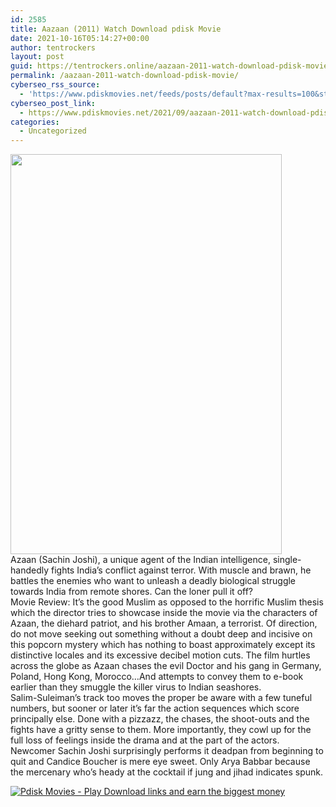 ```yaml
---
id: 2585
title: Aazaan (2011) Watch Download pdisk Movie
date: 2021-10-16T05:14:27+00:00
author: tentrockers
layout: post
guid: https://tentrockers.online/aazaan-2011-watch-download-pdisk-movie/
permalink: /aazaan-2011-watch-download-pdisk-movie/
cyberseo_rss_source:
  - 'https://www.pdiskmovies.net/feeds/posts/default?max-results=100&start-index=401'
cyberseo_post_link:
  - https://www.pdiskmovies.net/2021/09/aazaan-2011-watch-download-pdisk-movie.html
categories:
  - Uncategorized
---
```

<div class="separator">
  <a href="https://1.bp.blogspot.com/-jYbxJ9VfZCM/YUQ6NhbMIYI/AAAAAAAAALM/03bWsUsdrqUNBa7B1C9uE0HgcE3sPBmrQCLcBGAsYHQ/s1080/Aazaan%2B%25282011%2529%2BWatch%2BDownload%2Bpdisk%2BMovie.jpg" imageanchor="1"><img loading="lazy" border="0" data-original-height="1080" data-original-width="731" height="640" src="https://1.bp.blogspot.com/-jYbxJ9VfZCM/YUQ6NhbMIYI/AAAAAAAAALM/03bWsUsdrqUNBa7B1C9uE0HgcE3sPBmrQCLcBGAsYHQ/w434-h640/Aazaan%2B%25282011%2529%2BWatch%2BDownload%2Bpdisk%2BMovie.jpg" width="434" /></a>
</div>



<div>
  <div>
    <span>Azaan (Sachin Joshi), a unique agent of the Indian intelligence, single-handedly fights India&#8217;s conflict against terror. With muscle and brawn, he battles the enemies who want to unleash a deadly biological struggle towards India from remote shores. Can the loner pull it off?</span>
  </div>
  
  <div>
    <span>Movie Review: It&#8217;s the good Muslim as opposed to the horrific Muslim thesis which the director tries to showcase inside the movie via the characters of Azaan, the diehard patriot, and his brother Amaan, a terrorist. Of direction, do not move seeking out something without a doubt deep and incisive on this popcorn mystery which has nothing to boast approximately except its distinctive locales and its excessive decibel motion cuts. The film hurtles across the globe as Azaan chases the evil Doctor and his gang in Germany, Poland, Hong Kong, Morocco&#8230;And attempts to convey them to e-book earlier than they smuggle the killer virus to Indian seashores.</span>
  </div>
  
  <div>
    <span>Salim-Suleiman&#8217;s track too moves the proper be aware with a few tuneful numbers, but sooner or later it&#8217;s far the action sequences which score principally else. Done with a pizzazz, the chases, the shoot-outs and the fights have a gritty sense to them. More importantly, they cowl up for the full loss of feelings inside the drama and at the part of the actors. Newcomer Sachin Joshi surprisingly performs it deadpan from beginning to quit and Candice Boucher is mere eye sweet. Only Arya Babbar because the mercenary who&#8217;s heady at the cocktail if jung and jihad indicates spunk.</span>
  </div>
</div>

[![](https://1.bp.blogspot.com/-KJZYdQTn3nw/YS8VdIdXMyI/AAAAAAAAaw4/BR8dsGkpxw0T8C_4G4ALfMA7cP79KN3kwCLcBGAsYHQ/w400-h58/play_download_buttuons-removebg-preview.png "Pdisk Movies - Play Download links and earn the biggest money")](https://pdisklink.com/1/bnYybDYxMDAwM2Jv?dn=1)
